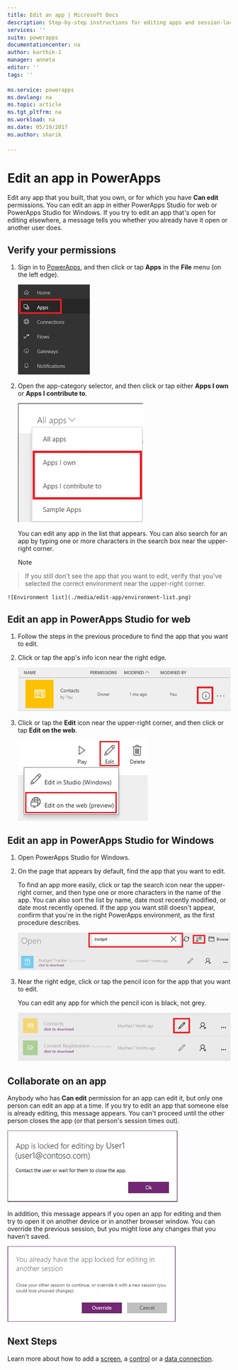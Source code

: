 ```yaml
---
title: Edit an app | Microsoft Docs
description: Step-by-step instructions for editing apps and session-locking scenarios.
services: ''
suite: powerapps
documentationcenter: na
author: karthik-1
manager: anneta
editor: ''
tags: ''

ms.service: powerapps
ms.devlang: na
ms.topic: article
ms.tgt_pltfrm: na
ms.workload: na
ms.date: 05/19/2017
ms.author: sharik

---
```

# Edit an app in PowerApps
Edit any app that you built, that you own, or for which you have **Can edit** permissions. You can edit an app in either PowerApps Studio for web or PowerApps Studio for Windows. If you try to edit an app that's open for editing elsewhere, a message tells you whether you already have it open or another user does.

## Verify your permissions
1. Sign in to [PowerApps](https://web.powerapps.com), and then click or tap **Apps** in the **File** menu (on the left edge).
   
    ![Apps option on the File menu](./media/edit-app/file-apps.png)
2. Open the app-category selector, and then click or tap either **Apps I own** or **Apps I contribute to**.
   
    ![App-category selector](./media/edit-app/app-category.png)
   
    You can edit any app in the list that appears. You can also search for an app by typing one or more characters in the search box near the upper-right corner.
   
    > [!NOTE]
> If you still don't see the app that you want to edit, verify that you've selected the correct environment near the upper-right corner.
   
    ![Environment list](./media/edit-app/environment-list.png)

## Edit an app in PowerApps Studio for web
1. Follow the steps in the previous procedure to find the app that you want to edit.
2. Click or tap the app's info icon near the right edge.
   
    ![Info icon](./media/edit-app/app-edit.png)
3. Click or tap the **Edit** icon near the upper-right corner, and then click or tap **Edit on the web**.
   
    ![Edit icon](./media/edit-app/edit-icon.png)

## Edit an app in PowerApps Studio for Windows
1. Open PowerApps Studio for Windows.
2. On the page that appears by default, find the app that you want to edit.
   
    To find an app more easily, click or tap the search icon near the upper-right corner, and then type one or more characters in the name of the app. You can also sort the list by name, date most recently modified, or date most recently opened. If the app you want still doesn't appear, confirm that you're in the right PowerApps environment, as the first procedure describes.
   
    ![](./media/edit-app/sort-filter.png)
3. Near the right edge, click or tap the pencil icon for the app that you want to edit.
   
    You can edit any app for which the pencil icon is black, not grey.
   
    ![](./media/edit-app/app-editstudio.png)

## Collaborate on an app
Anybody who has **Can edit** permission for an app can edit it, but only one person can edit an app at a time. If you try to edit an app that someone else is already editing, this message appears. You can't proceed until the other person closes the app (or that person's session times out).

![](./media/edit-app/applock-otheruser.png)

In addition, this message appears if you open an app for editing and then try to open it on another device or in another browser window. You can override the previous session, but you might lose any changes that you haven't saved.

![](./media/edit-app/applock-selfuser.png)

## Next Steps
Learn more about how to add a [screen](maker/add-screen-context-variables.md), a [control](maker/add-configure-controls.md) or a [data connection](maker/add-data-connection.md).


